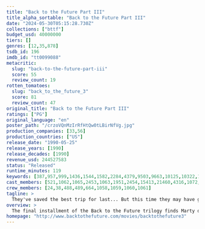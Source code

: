 ```yaml
---
title: "Back to the Future Part III"
title_alpha_sortable: "Back to the Future Part III"
date: "2024-05-30T05:15:28.730Z"
collections: ["bttf"]
budget_usd: 40000000
tiers: []
genres: [12,35,878]
tsdb_id: 196
imdb_id: "tt0099088"
metacritic:
  slug: "back-to-the-future-part-iii"
  score: 55
  review_count: 19
rotten_tomatoes:
  slug: "back_to_the_future_3"
  score: 81
  review_count: 47
original_title: "Back to the Future Part III"
ratings: ["PG"]
original_language: "en"
poster_path: "/crzoVQnMzIrRfHtQw0tLBirNfVg.jpg"
production_companies: [33,56]
production_countries: ["US"]
release_date: "1990-05-25"
release_years: [1990]
release_decades: [1990]
revenue_usd: 244527583
status: "Released"
runtime_minutes: 119
keywords: [387,957,999,1436,1544,1582,2284,4379,9503,9663,10125,10322,10950,12371,13008,155573,156234,208611,226370]
cast_members: [521,1062,1065,2453,1063,1951,2454,15413,21460,4316,1072,1237]
crew_members: [24,38,488,489,664,1058,1059,1060,1061]
tagline: >
  They've saved the best trip for last... But this time they may have gone too far.
overview: >
  The final installment of the Back to the Future trilogy finds Marty digging the trusty DeLorean out of a mineshaft and looking for Doc in the Wild West of 1885. But when their time machine breaks down, the travelers are stranded in a land of spurs. More problems arise when Doc falls for pretty schoolteacher Clara Clayton, and Marty tangles with Buford Tannen.
homepage: "http://www.backtothefuture.com/movies/backtothefuture3"
---
```

